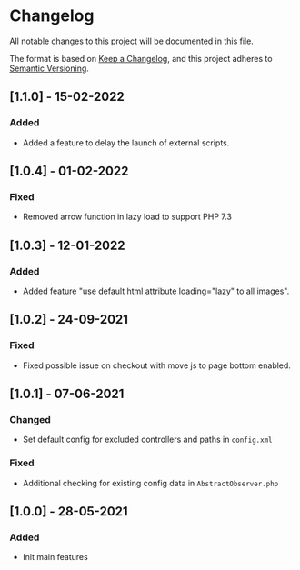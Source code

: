 # Changelog
All notable changes to this project will be documented in this file.

The format is based on [Keep a Changelog](https://keepachangelog.com/en/1.0.0/),
and this project adheres to [Semantic Versioning](https://semver.org/spec/v2.0.0.html).

## [1.1.0] - 15-02-2022
### Added
- Added a feature to delay the launch of external scripts.

## [1.0.4] - 01-02-2022
### Fixed
- Removed arrow function in lazy load to support PHP 7.3

## [1.0.3] - 12-01-2022
### Added
- Added feature "use default html attribute loading="lazy" to all images".

## [1.0.2] - 24-09-2021
### Fixed
- Fixed possible issue on checkout with move js to page bottom enabled.

## [1.0.1] - 07-06-2021
### Changed
- Set default config for excluded controllers and paths in `config.xml`

### Fixed
- Additional checking for existing config data in `AbstractObserver.php`

## [1.0.0] - 28-05-2021
### Added
- Init main features

